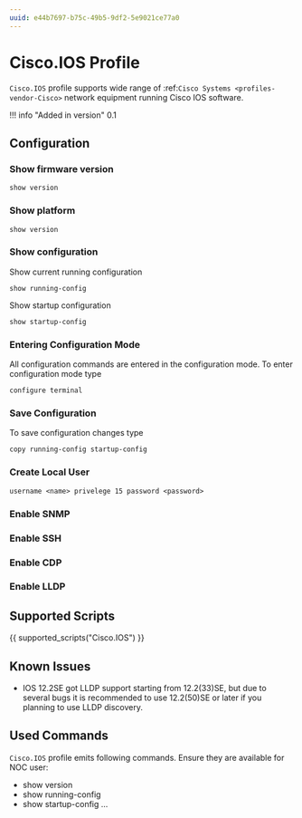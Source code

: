```yaml
---
uuid: e44b7697-b75c-49b5-9df2-5e9021ce77a0
---
```

# Cisco.IOS Profile

`Cisco.IOS` profile supports wide range of
:ref:`Cisco Systems <profiles-vendor-Cisco>` network equipment running Cisco IOS software.

!!! info "Added in version"
    0.1

## Configuration

### Show firmware version

```
show version
```

### Show platform

```
show version
```

### Show configuration

Show current running configuration

```
show running-config
```

Show startup configuration

```
show startup-config
```

### Entering Configuration Mode

All configuration commands are entered in the configuration mode.
To enter configuration mode type

```
configure terminal
```

### Save Configuration

To save configuration changes type

```
copy running-config startup-config
```

### Create Local User

```
username <name> privelege 15 password <password>
```

### Enable SNMP

### Enable SSH

### Enable CDP

### Enable LLDP

## Supported Scripts

{{ supported_scripts("Cisco.IOS") }}

## Known Issues

* IOS 12.2SE got LLDP support starting from 12.2(33)SE, but
  due to several bugs it is recommended to use 12.2(50)SE or later
  if you planning to use LLDP discovery.

## Used Commands
`Cisco.IOS` profile emits following commands. Ensure they are
available for NOC user:

* show version
* show running-config
* show startup-config
...